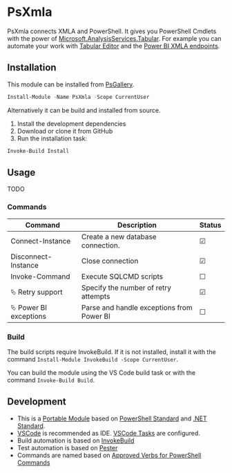 # PsXmla

PsXmla connects XMLA and PowerShell. It gives you PowerShell Cmdlets with the power of [Microsoft.AnalysisServices.Tabular](https://www.nuget.org/packages/Microsoft.AnalysisServices.Tabular/). For example you can automate your work with [Tabular Editor](https://github.com/TabularEditor/TabularEditor) and the [Power BI XMLA endpoints](https://docs.microsoft.com/en-us/power-bi/admin/service-premium-connect-tools).

## Installation

This module can be installed from [PsGallery](https://www.powershellgallery.com/packages/PsXmla).

```powershell
Install-Module -Name PsXmla -Scope CurrentUser
```

Alternatively it can be build and installed from source.

1. Install the development dependencies
2. Download or clone it from GitHub
3. Run the installation task:

```powershell
Invoke-Build Install
```

## Usage

TODO

### Commands

| Command                      | Description                               | Status  |
| ---------------------------- | ----------------------------------------- | ------- |
| Connect-Instance             | Create a new database connection.         | &#9745; |
| Disconnect-Instance          | Close connection                          | &#9745; |
| Invoke-Command               | Execute SQLCMD scripts                    | &#9744; |
| &#11185; Retry support       | Specify the number of retry attempts      | &#9745; |
| &#11185; Power BI exceptions | Parse and handle exceptions from Power BI | &#9744; |

### Build

The build scripts require InvokeBuild. If it is not installed, install it with the command `Install-Module InvokeBuild -Scope CurrentUser`.

You can build the module using the VS Code build task or with the command `Invoke-Build Build`.

## Development

- This is a [Portable Module](https://docs.microsoft.com/de-de/powershell/scripting/dev-cross-plat/writing-portable-modules?view=powershell-7) based on [PowerShell Standard](https://github.com/powershell/powershellstandard) and [.NET Standard](https://docs.microsoft.com/en-us/dotnet/standard/net-standard).
- [VSCode](https://code.visualstudio.com) is recommended as IDE. [VSCode Tasks](https://code.visualstudio.com/docs/editor/tasks) are configured.
- Build automation is based on [InvokeBuild](https://github.com/nightroman/Invoke-Build)
- Test automation is based on [Pester](https://pester.dev)
- Commands are named based on [Approved Verbs for PowerShell Commands](https://docs.microsoft.com/de-de/powershell/scripting/developer/cmdlet/approved-verbs-for-windows-powershell-commands)
